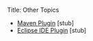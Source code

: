 Title: Other Topics

- [Maven Plugin](maven-plugins.html) [stub]
- [Eclipse IDE Plugin](eclipse-plugin.html) [stub]
<!--
- [DSL](dsl.html)
-->
